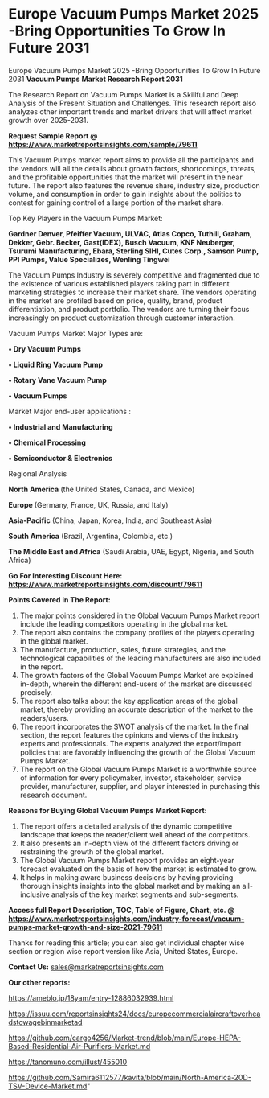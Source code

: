 # Europe Vacuum Pumps Market 2025 -Bring Opportunities To Grow In Future 2031
 Europe Vacuum Pumps Market 2025 -Bring Opportunities To Grow In Future 2031
<strong>Vacuum Pumps Market Research Report 2031</strong>

The Research Report on Vacuum Pumps Market is a Skillful and Deep Analysis of the Present Situation and Challenges. This research report also analyzes other important trends and market drivers that will affect market growth over 2025-2031.

<strong>Request Sample Report @ <a href=https://www.marketreportsinsights.com/sample/79611>https://www.marketreportsinsights.com/sample/79611</a></strong>

This Vacuum Pumps market report aims to provide all the participants and the vendors will all the details about growth factors, shortcomings, threats, and the profitable opportunities that the market will present in the near future. The report also features the revenue share, industry size, production volume, and consumption in order to gain insights about the politics to contest for gaining control of a large portion of the market share.

Top Key Players in the Vacuum Pumps Market:

<strong>Gardner Denver, Pfeiffer Vacuum, ULVAC, Atlas Copco, Tuthill, Graham, Dekker, Gebr. Becker, Gast(IDEX), Busch Vacuum, KNF Neuberger, Tsurumi Manufacturing, Ebara, Sterling SIHI, Cutes Corp., Samson Pump, PPI Pumps, Value Specializes, Wenling Tingwei</strong>

The Vacuum Pumps Industry is severely competitive and fragmented due to the existence of various established players taking part in different marketing strategies to increase their market share. The vendors operating in the market are profiled based on price, quality, brand, product differentiation, and product portfolio. The vendors are turning their focus increasingly on product customization through customer interaction.

Vacuum Pumps Market Major Types are:

<strong>• Dry Vacuum Pumps

• Liquid Ring Vacuum Pump

• Rotary Vane Vacuum Pump

• Vacuum Pumps</strong>

Market Major end-user applications :

<strong>• Industrial and Manufacturing

• Chemical Processing

• Semiconductor & Electronics</strong>

Regional Analysis

</u><strong><b>North America</b></strong> (the United States, Canada, and Mexico)

<strong><b>Europe </b></strong>(Germany, France, UK, Russia, and Italy)

<strong><b>Asia-Pacific</b></strong> (China, Japan, Korea, India, and Southeast Asia)

<strong><b>South America</b></strong> (Brazil, Argentina, Colombia, etc.)

<strong><b>The Middle East and Africa</b></strong> (Saudi Arabia, UAE, Egypt, Nigeria, and South Africa)

<strong>Go For Interesting Discount Here: <a href=https://www.marketreportsinsights.com/discount/79611>https://www.marketreportsinsights.com/discount/79611</a></strong>

<strong>Points Covered in The Report:</strong>
<ol>
  <li>The major points considered in the Global Vacuum Pumps Market report include the leading competitors operating in the global market.</li>
  <li>The report also contains the company profiles of the players operating in the global market.</li>
  <li>The manufacture, production, sales, future strategies, and the technological capabilities of the leading manufacturers are also included in the report.</li>
  <li>The growth factors of the Global Vacuum Pumps Market are explained in-depth, wherein the different end-users of the market are discussed precisely.</li>
  <li>The report also talks about the key application areas of the global market, thereby providing an accurate description of the market to the readers/users.</li>
  <li>The report incorporates the SWOT analysis of the market. In the final section, the report features the opinions and views of the industry experts and professionals. The experts analyzed the export/import policies that are favorably influencing the growth of the Global Vacuum Pumps Market.</li>
  <li>The report on the Global Vacuum Pumps Market is a worthwhile source of information for every policymaker, investor, stakeholder, service provider, manufacturer, supplier, and player interested in purchasing this research document.</li>
</ol>
<strong>Reasons for Buying Global Vacuum Pumps Market Report:</strong>

<ol>
  <li>The report offers a detailed analysis of the dynamic competitive landscape that keeps the reader/client well ahead of the competitors.</li>
  <li>It also presents an in-depth view of the different factors driving or restraining the growth of the global market.</li>
  <li>The Global Vacuum Pumps Market report provides an eight-year forecast evaluated on the basis of how the market is estimated to grow.</li>
  <li>It helps in making aware business decisions by having providing thorough insights insights into the global market and by making an all-inclusive analysis of the key market segments and sub-segments.</li>
</ol>
<strong>Access full Report Description, TOC, Table of Figure, Chart, etc. @ <a href=https://www.marketreportsinsights.com/industry-forecast/vacuum-pumps-market-growth-and-size-2021-79611>https://www.marketreportsinsights.com/industry-forecast/vacuum-pumps-market-growth-and-size-2021-79611</a></strong>


Thanks for reading this article; you can also get individual chapter wise section or region wise report version like Asia, United States, Europe.

<strong>Contact Us:</strong>
sales@marketreportsinsights.com

<strong>Our other reports:</strong>

<a href=https://ameblo.jp/18yam/entry-12886032939.html>https://ameblo.jp/18yam/entry-12886032939.html</a>

<a href=https://issuu.com/reportsinsights24/docs/europecommercialaircraftoverheadstowagebinmarketad>https://issuu.com/reportsinsights24/docs/europecommercialaircraftoverheadstowagebinmarketad</a>

<a href=https://github.com/cargo4256/Market-trend/blob/main/Europe-HEPA-Based-Residential-Air-Purifiers-Market.md>https://github.com/cargo4256/Market-trend/blob/main/Europe-HEPA-Based-Residential-Air-Purifiers-Market.md</a>

<a href=https://tanomuno.com/illust/455010>https://tanomuno.com/illust/455010</a>

<a href=https://github.com/Samira6112577/kavita/blob/main/North-America-20D-TSV-Device-Market.md>https://github.com/Samira6112577/kavita/blob/main/North-America-20D-TSV-Device-Market.md</a>"
